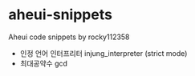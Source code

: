 # aheui-snippets
Aheui code snippets by rocky112358

- 인정 언어 인터프리터 injung_interpreter (strict mode)
- 최대공약수 gcd
